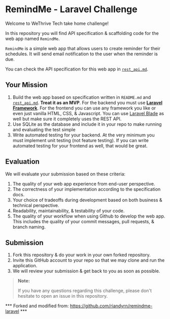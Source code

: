 # RemindMe - Laravel Challenge

Welcome to WeThrive Tech take home challenge!

In this repository you will find API specification & scaffolding code for the web app named `RemindMe`.

`RemindMe` is a simple web app that allows users to create reminder for their schedules. It will send email notification to the user when the reminder is due.

You can check the API specification for this web app in [`rest_api.md`](./docs/rest_api.md).

## Your Mission

1. Build the web app based on specification written in `README.md` and [`rest_api.md`](./docs/rest_api.md). **Treat it as an MVP**. For the backend you must use **[Laravel Framework](https://laravel.com/)**. For the frontend you can use any framework you like or even just vanilla HTML, CSS, & Javascript. You can use [Laravel Blade](https://laravel.com/docs/10.x/blade) as well but make sure it completely uses the REST API.
2. Use SQLite as the database and include it in your repo to make running and evaluating the test simple
3. Write automated testing for your backend. At the very minimum you must implement unit testing (not feature testing). If you can write automated testing for your frontend as well, that would be great.

## Evaluation

We will evaluate your submission based on these criteria:

1. The quality of your web app experience from end-user perspective.
2. The correctness of your implementation according to the specification docs.
3. Your choice of tradeoffs during development based on both business & technical perspective.
4. Readability, maintainability, & testability of your code.
5. The quality of your workflow when using Github to develop the web app. This includes the quality of your commit messages, pull requests, & branch naming.

## Submission

1. Fork this repository & do your work in your own forked repository.
2. Invite this GitHub account to your repo so that we may clone and run the application.
3. We will review your submission & get back to you as soon as possible.

> **Note:**
>
> If you have any questions regarding this challenge, please don't hesitate to open an issue in this repository.

*** Forked and modified from: https://github.com/riandyrn/remindme-laravel ***
